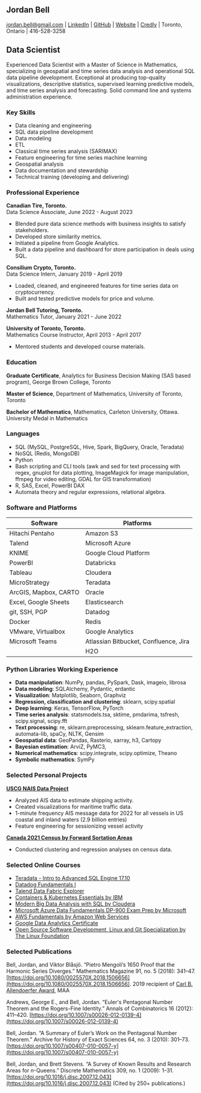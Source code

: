 ## Jordan Bell

[jordan.bell@gmail.com](mailto:jordan.bell@gmail.com) | [LinkedIn](https://linkedin.com/in/jordanbell2357) | [GitHub](https://github.com/jordanbell2357) | [Website](http://jordanbell.info) | [Credly](https://www.credly.com/users/jordanbell2357/badges) | Toronto, Ontario | 416-528-3258

## Data Scientist

Experienced Data Scientist with a Master of Science in Mathematics, specializing in geospatial and time series data analysis and operational SQL data pipeline development. Exceptional at producing top-quality visualizations, descriptive statistics, supervised learning predictive models, and time series analysis and forecasting. Solid command line and systems administration experience.

### Key Skills

- Data cleaning and engineering
- SQL data pipeline development
- Data modeling
- ETL
- Classical time series analysis (SARIMAX)
- Feature engineering for time series machine learning
- Geospatial analysis
- Data documentation and stewardship
- Technical training (developing and delivering)

### Professional Experience

**Canadian Tire, Toronto.**  
Data Science Associate, June 2022 - August 2023

- Blended pure data science methods with business insights to satisfy stakeholders.
- Developed store similarity metrics.
- Initiated a pipeline from Google Analytics.
- Built a data pipeline and dashboard for store participation in deals using SQL.

**Consilium Crypto, Toronto.**  
Data Science Intern, January 2019 - April 2019

- Loaded, cleaned, and engineered features for time series data on cryptocurrency.
- Built and tested predictive models for price and volume.

**Jordan Bell Tutoring, Toronto.**  
Mathematics Tutor, January 2021 - June 2022

**University of Toronto, Toronto.**  
Mathematics Course Instructor, April 2013 - April 2017

- Mentored students and developed course materials.

### Education

**Graduate Certificate**, Analytics for Business Decision Making (SAS based program), George Brown College, Toronto

**Master of Science**, Department of Mathematics, University of Toronto, Toronto

**Bachelor of Mathematics**, Mathematics, Carleton University, Ottawa. University Medal in Mathematics

### Languages

- SQL (MySQL, PostgreSQL, Hive, Spark, BigQuery, Oracle, Teradata)
- NoSQL (Redis, MongoDB)
- Python
- Bash scripting and CLI tools (awk and sed for text processing with regex, gnuplot for data plotting, ImageMagick for image manipulation, ffmpeg for video editing, GDAL for GIS transformation)
- R, SAS, Excel, PowerBI DAX
- Automata theory and regular expressions, relational algebra.


### Software and Platforms

| Software                  | Platforms                                   |
|---------------------------|---------------------------------------------|
| Hitachi Pentaho           | Amazon S3                                   |
| Talend                    | Microsoft Azure                             |
| KNIME                     | Google Cloud Platform                       |
| PowerBI                   | Databricks                                  |
| Tableau                   | Cloudera                                    |
| MicroStrategy             | Teradata                                    |
| ArcGIS, Mapbox, CARTO     | Oracle                                      |
| Excel, Google Sheets      | Elasticsearch                               |
| git, SSH, PGP             | Datadog                                     |
| Docker                    | Redis                                       |
| VMware, Virtualbox        | Google Analytics                            |
| Microsoft Teams           | Atlassian Bitbucket, Confluence, Jira       |
|                           | H2O                                         |


### Python Libraries Working Experience

- **Data manipulation**: NumPy, pandas, PySpark, Dask, imageio, librosa
- **Data modeling**: SQLAlchemy, Pydantic, erdantic
- **Visualization**: Matplotlib, Seaborn, Graphviz
- **Regression, classification and clustering**: sklearn, scipy.spatial
- **Deep learning**: Keras, TensorFlow, PyTorch
- **Time series analysis**: statsmodels.tsa, sktime, pmdarima, tsfresh, scipy.signal, scipy.fft
- **Text processing**: re, sklearn.preprocessing, sklearn.feature_extraction, automata-lib, spaCy, NLTK, Gensim
- **Geospatial data**: GeoPandas, Rasterio, xarray, h3, Cartopy
- **Bayesian estimation**: ArviZ, PyMC3, 
- **Numerical mathematics**: scipy.integrate, scipy.optimize, Theano
- **Symbolic mathematics**: SymPy



### Selected Personal Projects

**[USCG NAIS Data Project](https://github.com/jordanbell2357/uscg-nais-data)**

- Analyzed AIS data to estimate shipping activity.
- Created visualizations for maritime traffic data.
- 1-minute frequency AIS message data for 2022 for all vessels in US coastal and inland waters (2.9 billion entries)
- Feature engineering for sessionizing vessel activity

**[Canada 2021 Census by Forward Sortation Areas](https://github.com/jordanbell2357/canada-2021-census)**

- Conducted clustering and regression analyses on census data.

### Selected Online Courses

- [Teradata - Intro to Advanced SQL Engine 17.10](https://www.credly.com/earner/earned/badge/100a7cd0-8356-4442-b991-0abc20307537)
- [Datadog Fundamentals I](https://www.credly.com/earner/earned/badge/41003b6f-fdb9-456b-a97d-6b9972147175)
- [Talend Data Fabric Explorer](https://www.credly.com/earner/earned/badge/7a0e8e9b-6984-4973-a6a6-3acd028d0532)
- [Containers & Kubernetes Essentials by IBM](https://www.credly.com/earner/earned/badge/4242d25d-435d-4a3e-8114-0b8c059aa7f4)
- [Modern Big Data Analysis with SQL by Cloudera](https://coursera.org/share/758c31b0eca67317d378432811a49eae)
- [Microsoft Azure Data Fundamentals DP-900 Exam Prep by Microsoft](https://coursera.org/share/3a9b0b2b40a9cbe9f257ca1000ea0271)
- [AWS Fundamentals by Amazon Web Services](https://coursera.org/share/add6daea4dd38b3d06e02647736c9481)
- [Google Data Analytics Certificate](https://www.credly.com/badges/edcdba60-5676-4202-91d0-aec1247fe104/linked_in_profile)
- [Open Source Software Development, Linux and Git Specialization by The Linux Foundation](https://www.credly.com/badges/3ca0eef0-4775-4a38-bae5-c500e12a35cc/linked_in_profile)

### Selected Publications

Bell, Jordan, and Viktor Blåsjö. “Pietro Mengoli’s 1650 Proof that the Harmonic Series Diverges.” Mathematics Magazine 91, no. 5 (2018): 341–47. [https://doi.org/10.1080/0025570X.2018.1506656](https://doi.org/10.1080/0025570X.2018.1506656). 2019 recipient of [Carl B. Allendoerfer Award](https://www.maa.org/programs-and-communities/member-communities/maa-awards/writing-awards/carl-b-allendoerfer-awards), MAA

Andrews, George E., and Bell, Jordan. “Euler's Pentagonal Number Theorem and the Rogers-Fine Identity.” Annals of Combinatorics 16 (2012): 411–420. [https://doi.org/10.1007/s00026-012-0139-4](https://doi.org/10.1007/s00026-012-0139-4)

Bell, Jordan. “A Summary of Euler’s Work on the Pentagonal Number Theorem.” Archive for History of Exact Sciences 64, no. 3 (2010): 301–73. [https://doi.org/10.1007/s00407-010-0057-y](https://doi.org/10.1007/s00407-010-0057-y)

Bell, Jordan, and Brett Stevens. “A Survey of Known Results and Research Areas for *n*-Queens.” Discrete Mathematics 309, no. 1 (2009): 1–31. [https://doi.org/10.1016/j.disc.2007.12.043](https://doi.org/10.1016/j.disc.2007.12.043) (Cited by 250+ publications.)
